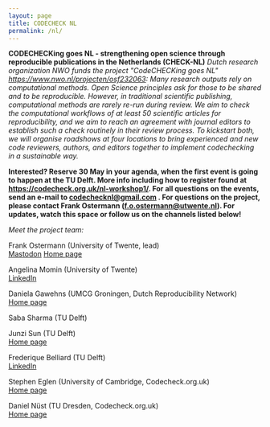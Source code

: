 ```yaml
---
layout: page
title: CODECHECK NL
permalink: /nl/
---
```



**CODECHECKing goes NL - strengthening open science through reproducible publications in the Netherlands (CHECK-NL)**
*Dutch research organization NWO funds the project "CodeCHECKing goes NL" <https://www.nwo.nl/projecten/osf232063>: Many research outputs rely on computational methods. Open Science principles ask for those to be shared and to be reproducible. However, in traditional scientific publishing, computational methods are rarely re-run during review. We aim to check the computational workflows of at least 50 scientific articles for reproducibility, and we aim to reach an agreement with journal editors to establish such a check routinely in their review process. To kickstart both, we will organise roadshows at four locations to bring experienced and new code reviewers, authors, and editors together to implement codechecking in a sustainable way.*

**Interested? Reserve 30 May in your agenda, when the first event is going to happen at the TU Delft. More info including how to register found at <https://codecheck.org.uk/nl-workshop1/>. For all questions on the events, send an e-mail to codechecknl@gmail.com . For questions on the project, please contact Frank Ostermann (f.o.ostermann@utwente.nl). For updates, watch this space or follow us on the channels listed below!**


*Meet the project team:*

Frank Ostermann (University of Twente, lead)  
[Mastodon](https://mstdn.social/@f_ostermann)
[Home page](https://research.utwente.nl/en/persons/frank-ostermann)

Angelina Momin (University of Twente)  
[LinkedIn](https://www.linkedin.com/in/angelina-momin)

Daniela Gawehns (UMCG Groningen, Dutch Reproducibility Network)  
[Home page](https://danielagawehns.github.io/)

Saba Sharma (TU Delft)

Junzi Sun (TU Delft)  
[Home page](https://junzis.com/)

Frederique Belliard (TU Delft)  
[LinkedIn](https://www.linkedin.com/in/fredbelliard/)

Stephen Eglen (University of Cambridge, Codecheck.org.uk)  
[Home page](https://sje30.github.io)

Daniel Nüst (TU Dresden, Codecheck.org.uk)  
[Home page](https://nordholmen.net/)
